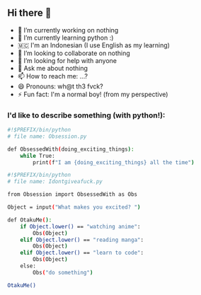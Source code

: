 ## Hi there 👋


- 🔭 I’m currently working on nothing
- 🌱 I’m currently learning python :)
- 🇲🇨 I'm an Indonesian (I use English as my learning)
- 👯 I’m looking to collaborate on nothing
- 🤔 I’m looking for help with anyone
- 💬 Ask me about nothing
- 📫 How to reach me: ...?
- 😄 Pronouns: wh@t th3 fvck?
- ⚡ Fun fact: I'm a normal boy! (from my perspective)

### I'd like to describe something (with python!):
```bash
#!$PREFIX/bin/python
# file name: Obsession.py

def ObsessedWith(doing_exciting_things):
    while True:
        print(f"I am {doing_exciting_things} all the time")

```
```bash
#!$PREFIX/bin/python
# file name: Idontgiveafuck.py

from Obsession import ObsessedWith as Obs

Object = input("What makes you excited? ")

def OtakuMe():
    if Object.lower() == "watching anime":
        Obs(Object)
    elif Object.lower() == "reading manga":
        Obs(Object)
    elif Object.lower() == "learn to code":
        Obs(Object)
    else:
        Obs("do something")

OtakuMe()
```
